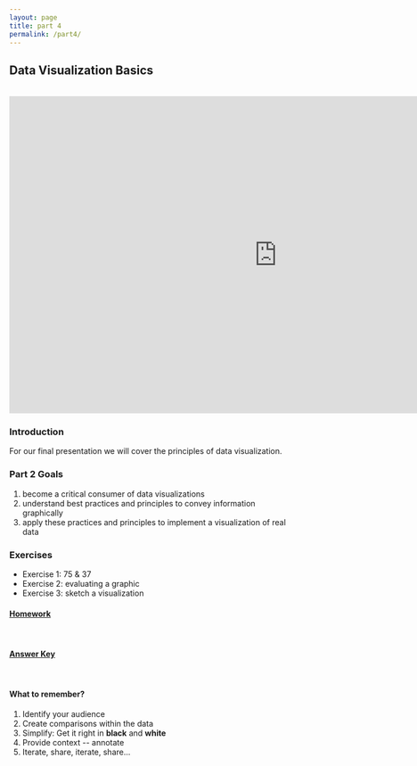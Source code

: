 ```yaml
---
layout: page
title: part 4
permalink: /part4/
---
```


## Data Visualization Basics
<br>
<iframe src="https://docs.google.com/presentation/d/186LxIQ8fLcmwlroeT8-z3LDm1QQ7zMFtqTH1k5i3lmw/embed?start=false&loop=false&delayms=3000" frameborder="0" width="960" height="569" allowfullscreen="true" mozallowfullscreen="true" webkitallowfullscreen="true"></iframe>
<br>   

### Introduction  
For our final presentation we will cover the principles of data visualization.   


###  Part 2 Goals  
1. become a critical consumer of data visualizations
2. understand best practices and principles to convey information graphically
3. apply these practices and principles to implement a visualization of real data   


### Exercises   
- Exercise 1: 75 & 37 
- Exercise 2: evaluating a graphic
- Exercise 3: sketch a visualization  

#### [Homework](https://github.com/GeoCenter/StataTraining/blob/master/Day4/DoFiles/visualizationWarmup.do)       
<br>   


#### [Answer Key](https://github.com/GeoCenter/StataTraining/blob/master/Day4/DoFiles/visualizationWarmup_answers.do)      
<br>   

 
#### What to remember?  
1. Identify your audience
2. Create comparisons within the data
3. Simplify: Get it right in __black__ and __white__
4. Provide context -- annotate
5. Iterate, share, iterate, share...
